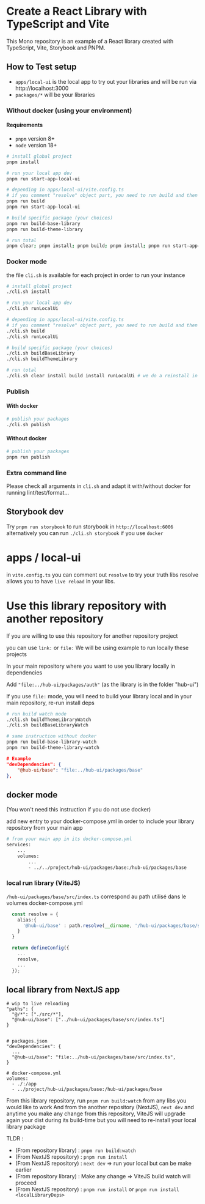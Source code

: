 # Create a React Library with TypeScript and Vite

This Mono repository is an example of a React library created with TypeScript, Vite, Storybook and PNPM.

## How to Test setup 

- `apps/local-ui` is the local app to try out your libraries and will be run via http://localhost:3000
- `packages/*` will be your libraries

### Without docker (using your environment)

#### Requirements

- `pnpm` version 8+
- `node` version 18+

```sh
# install global project
pnpm install

# run your local app dev
pnpm run start-app-local-ui

# depending in apps/local-ui/vite.config.ts 
# if you comment "resolve" object part, you need to run build and then (re-)run local app dev
pnpm run build
pnpm run start-app-local-ui

# build specific package (your choices)
pnpm run build-base-library
pnpm run build-theme-library

# run total
pnpm clear; pnpm install; pnpm build; pnpm install; pnpm run start-app-local-ui # we do a reinstall in order to apply local-ui the updated deps workspace:*
```

### Docker mode

the file `cli.sh` is available for each project in order to run your instance

```sh
# install global project
./cli.sh install

# run your local app dev
./cli.sh runLocalUi

# depending in apps/local-ui/vite.config.ts 
# if you comment "resolve" object part, you need to run build and then (re-)run local app dev
./cli.sh build
./cli.sh runLocalUi

# build specific package (your choices)
./cli.sh buildBaseLibrary
./cli.sh buildThemeLibrary

# run total
./cli.sh clear install build install runLocalUi # we do a reinstall in order to apply local-ui the updated deps workspace:*
```

### Publish

#### With docker

```sh
# publish your packages
./cli.sh publish
```

#### Without docker

```sh
# publish your packages
pnpm run publish
```

### Extra command line

Please check all arguments in `cli.sh` and adapt it with/without docker for running lint/test/format...


## Storybook dev

Try `pnpm run storybook` to run storybook in `http://localhost:6006`
alternatively you can run `./cli.sh storybook` if you use `docker`

# apps / local-ui

in `vite.config.ts` you can comment out `resolve` to try your truth libs
resolve allows you to have `live reload` in your libs.

# Use this library repository with another repository

If you are willing to use this repository for another repository project

you can use `link:` or `file:`
We will be using example to run locally these projects

In your main repository where you want to use you library locally in dependencies

Add `"file:../hub-ui/packages/auth"` (as the library is in the folder "hub-ui")

If you use `file:` mode, you will need to build your library local and in your main repository, re-run install deps

```bash
# run build watch mode
./cli.sh buildThemeLibraryWatch
./cli.sh buildBaseLibraryWatch

# same instruction without docker
pnpm run build-base-library-watch
pnpm run build-theme-library-watch

```

```json
# Example
"devDependencies": {
    "@hub-ui/base": "file:../hub-ui/packages/base"
},
```

## docker mode

(You won't need this instruction if you do not use docker)

add new entry to your docker-compose.yml in order to include your library repository from your main app

```bash
# from your main app in its docker-compose.yml
services:
    ...
    volumes:
        ...
        - ../../project/hub-ui/packages/base:/hub-ui/packages/base
```

### local run library (ViteJS)

`/hub-ui/packages/base/src/index.ts` correspond au path utilisé dans le volumes docker-compose.yml
```ts
  const resolve = {
    alias:{
      '@hub-ui/base' : path.resolve(__dirname, '/hub-ui/packages/base/src/index.ts'),
    }
  }

  return defineConfig({
    ...
    resolve,
    ...
  });
```

## local library from NextJS app

```
# wip to live reloading
"paths": {
  "@/*": ["./src/*"],
  "@hub-ui/base": ["../hub-ui/packages/base/src/index.ts"]
}


# packages.json
"devDependencies": {
  ...
  "@hub-ui/base": "file:../hub-ui/packages/base/src/index.ts",
}

# docker-compose.yml
volumes:
  - ./:/app
  - ../project/hub-ui/packages/base:/hub-ui/packages/base
```

From this library repository, run `pnpm run build:watch` from any libs you would like to work
And from the another repository (NextJS), `next dev` and anytime you make any change from this repository, ViteJS will upgrade again your dist during its build-time but you will need to re-install your local library package

TLDR :
- (From repository library) : `pnpm run build:watch`
- (From NextJS repository) : `pnpm run install`
- (From NextJS repository) : `next dev` => run your local but can be make earlier
- (From repository library) : Make any change => ViteJS build watch will proceed
- (From NextJS repository) : `pnpm run install` or `pnpm run install <localLibraryDeps>`